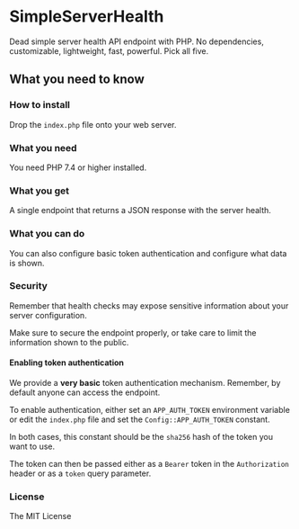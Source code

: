# SimpleServerHealth

Dead simple server health API endpoint with PHP. No dependencies, customizable, lightweight, fast, powerful. Pick all five. 

## What you need to know

### How to install

Drop the `index.php` file onto your web server.

### What you need

You need PHP 7.4 or higher installed.

### What you get

A single endpoint that returns a JSON response with the server health.

### What you can do

You can also configure basic token authentication and configure what data is shown.

### Security

Remember that health checks may expose sensitive information about your server configuration.

Make sure to secure the endpoint properly, or take care to limit the information shown to the public.

#### Enabling token authentication

We provide a **very basic** token authentication mechanism. Remember, by default anyone can access the endpoint.

To enable authentication, either set an `APP_AUTH_TOKEN` environment variable or edit the `index.php` file and set the `Config::APP_AUTH_TOKEN` constant.

In both cases, this constant should be the `sha256` hash of the token you want to use.

The token can then be passed either as a `Bearer` token in the `Authorization` header or as a `token` query parameter.

### License

The MIT License
